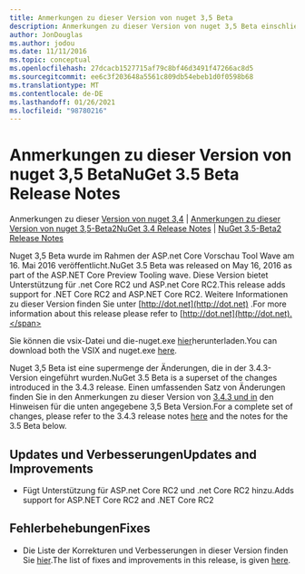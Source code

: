 ```yaml
---
title: Anmerkungen zu dieser Version von nuget 3,5 Beta
description: Anmerkungen zu dieser Version von nuget 3,5 Beta einschließlich bekannter Probleme, Fehlerbehebungen, hinzugefügter Features und dcrs.
author: JonDouglas
ms.author: jodou
ms.date: 11/11/2016
ms.topic: conceptual
ms.openlocfilehash: 27dcacb1527715af79c8bf46d3491f47266ac8d5
ms.sourcegitcommit: ee6c3f203648a5561c809db54ebeb1d0f0598b68
ms.translationtype: MT
ms.contentlocale: de-DE
ms.lasthandoff: 01/26/2021
ms.locfileid: "98780216"
---
```

# <a name="nuget-35-beta-release-notes"></a><span data-ttu-id="128d9-103">Anmerkungen zu dieser Version von nuget 3,5 Beta</span><span class="sxs-lookup"><span data-stu-id="128d9-103">NuGet 3.5 Beta Release Notes</span></span>

<span data-ttu-id="128d9-104">Anmerkungen zu dieser [Version von nuget 3,4](../release-notes/nuget-3.4.md)  |  [Anmerkungen zu dieser Version von nuget 3,5-Beta2](../release-notes/nuget-3.5-Beta2.md)</span><span class="sxs-lookup"><span data-stu-id="128d9-104">[NuGet 3.4 Release Notes](../release-notes/nuget-3.4.md) | [NuGet 3.5-Beta2 Release Notes](../release-notes/nuget-3.5-Beta2.md)</span></span>

<span data-ttu-id="128d9-105">Nuget 3,5 Beta wurde im Rahmen der ASP.net Core Vorschau Tool Wave am 16. Mai 2016 veröffentlicht.</span><span class="sxs-lookup"><span data-stu-id="128d9-105">NuGet 3.5 Beta was released on May 16, 2016 as part of the ASP.NET Core Preview Tooling wave.</span></span> <span data-ttu-id="128d9-106">Diese Version bietet Unterstützung für .net Core RC2 und ASP.net Core RC2.</span><span class="sxs-lookup"><span data-stu-id="128d9-106">This release adds support for .NET Core RC2 and ASP.NET Core RC2.</span></span> <span data-ttu-id="128d9-107">Weitere Informationen zu dieser Version finden Sie unter [http://dot.net](http://dot.net) .</span><span class="sxs-lookup"><span data-stu-id="128d9-107">For more information about this release please refer to [http://dot.net](http://dot.net).</span></span>

<span data-ttu-id="128d9-108">Sie können die vsix-Datei und die-nuget.exe [hier](https://dist.nuget.org/index.html)herunterladen.</span><span class="sxs-lookup"><span data-stu-id="128d9-108">You can download both the VSIX and nuget.exe [here](https://dist.nuget.org/index.html).</span></span>

<span data-ttu-id="128d9-109">Nuget 3,5 Beta ist eine supermenge der Änderungen, die in der 3.4.3-Version eingeführt wurden.</span><span class="sxs-lookup"><span data-stu-id="128d9-109">NuGet 3.5 Beta is a superset of the changes introduced in the 3.4.3 release.</span></span> <span data-ttu-id="128d9-110">Einen umfassenden Satz von Änderungen finden Sie in den Anmerkungen zu dieser Version von [3.4.3 und in](https://github.com/NuGet/Home/issues?q=is%3Aissue+milestone%3A3.4.3+is%3Aclosed) den Hinweisen für die unten angegebene 3,5 Beta Version.</span><span class="sxs-lookup"><span data-stu-id="128d9-110">For a complete set of changes, please refer to the 3.4.3 release notes [here](https://github.com/NuGet/Home/issues?q=is%3Aissue+milestone%3A3.4.3+is%3Aclosed) and the notes for the 3.5 Beta below.</span></span>

## <a name="updates-and-improvements"></a><span data-ttu-id="128d9-111">Updates und Verbesserungen</span><span class="sxs-lookup"><span data-stu-id="128d9-111">Updates and Improvements</span></span>

* <span data-ttu-id="128d9-112">Fügt Unterstützung für ASP.net Core RC2 und .net Core RC2 hinzu.</span><span class="sxs-lookup"><span data-stu-id="128d9-112">Adds support for ASP.NET Core RC2 and .NET Core RC2</span></span>

## <a name="fixes"></a><span data-ttu-id="128d9-113">Fehlerbehebungen</span><span class="sxs-lookup"><span data-stu-id="128d9-113">Fixes</span></span>

* <span data-ttu-id="128d9-114">Die Liste der Korrekturen und Verbesserungen in dieser Version finden Sie [hier](https://github.com/NuGet/Home/issues?q=is%3Aissue+milestone%3A%223.5+Beta%22+is%3Aclosed).</span><span class="sxs-lookup"><span data-stu-id="128d9-114">The list of fixes and improvements in this release, is given [here](https://github.com/NuGet/Home/issues?q=is%3Aissue+milestone%3A%223.5+Beta%22+is%3Aclosed).</span></span>